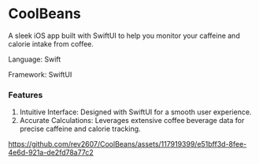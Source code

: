 # CoolBeans

A sleek iOS app built with SwiftUI to help you monitor your caffeine and calorie intake from coffee.

Language: Swift

Framework: SwiftUI


### Features
1. Intuitive Interface:  Designed with SwiftUI for a smooth user experience.
2. Accurate Calculations: Leverages extensive coffee beverage data for precise caffeine and calorie tracking.

https://github.com/rev2607/CoolBeans/assets/117919399/e51bff3d-8fee-4e6d-921a-de2fd78a77c2
